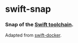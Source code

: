 # swift-snap

### Snap of the [Swift toolchain](https://swift.org/download/).

Adapted from [swift-docker](https://github.com/apple/swift-docker).